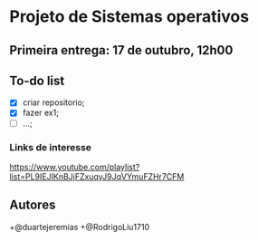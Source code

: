 # Projeto de Sistemas operativos

## Primeira entrega: 17 de outubro, 12h00

## To-do list

- [x] criar repositorio;
- [x] fazer ex1;
- [ ] ...;

### Links de interesse

<https://www.youtube.com/playlist?list=PL9IEJIKnBJjFZxuqyJ9JqVYmuFZHr7CFM>

## Autores

+@duartejeremias
+@RodrigoLiu1710
